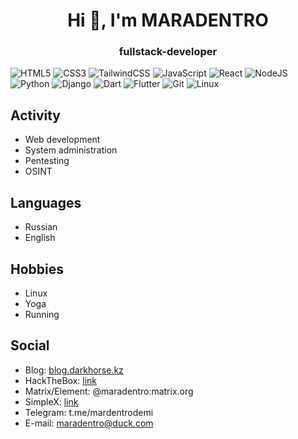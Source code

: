 <h1 align="center">Hi 👋, I'm MARADENTRO</h1>
<h3 align="center">fullstack-developer</h3>

![HTML5](https://img.shields.io/badge/html5-%23E34F26.svg?style=for-the-badge&logo=html5&logoColor=white) ![CSS3](https://img.shields.io/badge/css3-%231572B6.svg?style=for-the-badge&logo=css3&logoColor=white) ![TailwindCSS](https://img.shields.io/badge/tailwindcss-%2338B2AC.svg?style=for-the-badge&logo=tailwind-css&logoColor=white) ![JavaScript](https://img.shields.io/badge/javascript-%23323330.svg?style=for-the-badge&logo=javascript&logoColor=%23F7DF1E) ![React](https://img.shields.io/badge/react-%2320232a.svg?style=for-the-badge&logo=react&logoColor=%2361DAFB) ![NodeJS](https://img.shields.io/badge/node.js-6DA55F?style=for-the-badge&logo=node.js&logoColor=white) ![Python](https://img.shields.io/badge/python-3670A0?style=for-the-badge&logo=python&logoColor=ffdd54) ![Django](https://img.shields.io/badge/django-%23092E20.svg?style=for-the-badge&logo=django&logoColor=white) ![Dart](https://img.shields.io/badge/dart-%230175C2.svg?style=for-the-badge&logo=dart&logoColor=white) ![Flutter](https://img.shields.io/badge/Flutter-%2302569B.svg?style=for-the-badge&logo=Flutter&logoColor=white) ![Git](https://img.shields.io/badge/git-%23F05033.svg?style=for-the-badge&logo=git&logoColor=white) ![Linux](https://img.shields.io/badge/Linux-FCC624?style=for-the-badge&logo=linux&logoColor=black)

## Activity
- Web development
- System administration
- Pentesting
- OSINT
## Languages
- Russian
- English
## Hobbies
- Linux
- Yoga
- Running
## Social
- Blog: [blog.darkhorse.kz](https://blog.darkhorse.kz)
- HackTheBox: [link](https://app.hackthebox.com/profile/1184465)
- Matrix/Element: @maradentro:matrix.org
- SimpleX: [link](https://simplex.chat/contact#/?v=2-7&smp=smp%3A%2F%2FPtsqghzQKU83kYTlQ1VKg996dW4Cw4x_bvpKmiv8uns%3D%40smp18.simplex.im%2Fnhx6euKL9-Mgsd20GFnb7JDLAct8I5kv%23%2F%3Fv%3D1-3%26dh%3DMCowBQYDK2VuAyEAnTz-4_XEn_EGcFFVV8YzRt75wjG2AE_ipRycE4KGBxM%253D%26srv%3Dlyqpnwbs2zqfr45jqkncwpywpbtq7jrhxnib5qddtr6npjyezuwd3nqd.onion)
- Telegram: t.me/mardentrodemi
- E-mail: [maradentro@duck.com](mailto:maradentro@duck.com)

